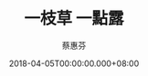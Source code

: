 ---
issue: 269
title: 一枝草 一點露
author: 蔡惠芬
date: 2018-04-05T00:00:00.000+08:00
topic: 人物
difficulty: 1
wikidata: Q98095688
wikidata_link: https://www.wikidata.org/wiki/Q98095688
author_wikidata_link: https://www.wikidata.org/wiki/Q98096363
author_wikidata: Q98096363
---